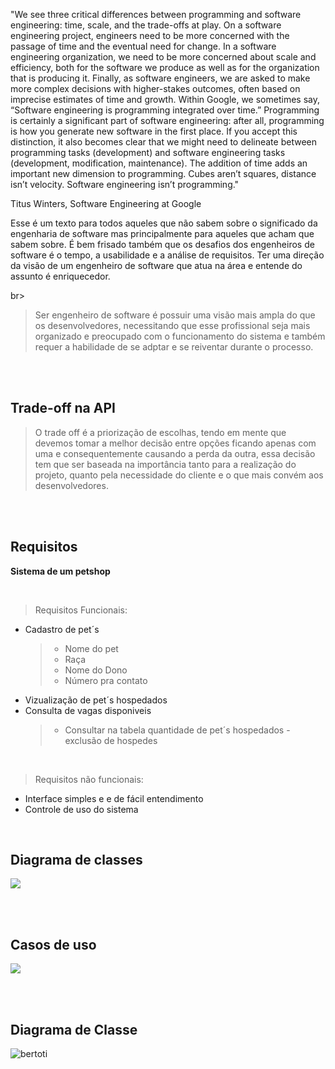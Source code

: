 "We see three critical differences between programming and software engineering: time, scale, and the trade-offs at play. On a software engineering project, engineers need to be more concerned with the passage of time and the eventual need for change. In a software engineering organization, we need to be more concerned about scale and efficiency, both for the software we produce as well as for the organization that is producing it. Finally, as software engineers, we are asked to make more complex decisions with higher-stakes outcomes, often based on imprecise estimates of time and growth. Within Google, we sometimes say, “Software engineering is programming integrated over time.” Programming is certainly a significant part of software engineering: after all, programming is how you generate new software in the first place. If you accept this distinction, it also becomes clear that we might need to delineate between programming tasks (development) and software engineering tasks (development, modification, maintenance). The addition of time adds an important new dimension to programming. Cubes aren’t squares, distance isn’t velocity. Software engineering isn’t programming."

Titus Winters, Software Engineering at Google

Esse é um texto para todos aqueles que não sabem sobre o significado da engenharia de software mas principalmente para aqueles que acham que sabem sobre. É bem frisado também que os desafios dos engenheiros de software é o tempo, a usabilidade e a análise de requisitos. Ter uma direção da visão de um engenheiro de software que atua na área e entende do assunto é enriquecedor.

br>

>Ser engenheiro de software é possuir uma visão mais ampla do que os desenvolvedores, necessitando que esse profissional seja mais organizado e preocupado com o funcionamento do sistema e também requer a habilidade de se adptar e se reiventar durante o processo.

<br><br>

## Trade-off na API

>O trade off é a priorização de escolhas, tendo em mente que devemos tomar a melhor decisão entre opções ficando apenas com uma e consequentemente causando a perda da outra, essa decisão tem que ser baseada na importância tanto para a realização do projeto, quanto pela necessidade do cliente e o que mais convém aos desenvolvedores. 

<br><br>

## Requisitos
**Sistema de um petshop**

<br>

>Requisitos Funcionais:
- Cadastro de pet´s
   > - Nome do pet
   > - Raça
   > - Nome do Dono
   > - Número pra contato
- Vizualização de pet´s hospedados
- Consulta de vagas disponiveis
   > - Consultar na tabela quantidade de pet´s hospedados
-exclusão de hospedes
<br>

>Requisitos não funcionais:
- Interface simples e e de fácil entendimento
- Controle de uso do sistema

<br>

## Diagrama de classes
<img src="imagens//diagrama de caso de uso.png">

<br><br>

## Casos de uso
<img src="imagens//diagrama uml.png">
  
  <br><br>




## Diagrama de Classe
![bertoti](https://user-images.githubusercontent.com/99971201/203977850-807fcfda-6bbf-407e-8cec-e6922cb7f503.png)
